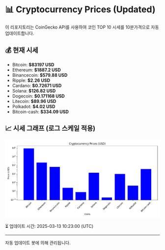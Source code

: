 
# 📊 Cryptocurrency Prices (Updated)

이 리포지토리는 CoinGecko API를 사용하여 코인 TOP 10 시세를 10분가격으로 자동 업데이트합니다.

## 💰 현재 시세
- Bitcoin: **$83197 USD**
- Ethereum: **$1887.2 USD**
- Binancecoin: **$579.88 USD**
- Ripple: **$2.26 USD**
- Cardano: **$0.72671 USD**
- Solana: **$126.82 USD**
- Dogecoin: **$0.171168 USD**
- Litecoin: **$89.96 USD**
- Polkadot: **$4.02 USD**
- Bitcoin-cash: **$334.09 USD**

## 📈 시세 그래프 (로그 스케일 적용)
![Crypto Prices](crypto_prices.png)

⏳ 업데이트 시간: 2025-03-13 10:23:00 (UTC)

---
자동 업데이트 봇에 의해 관리됩니다.

